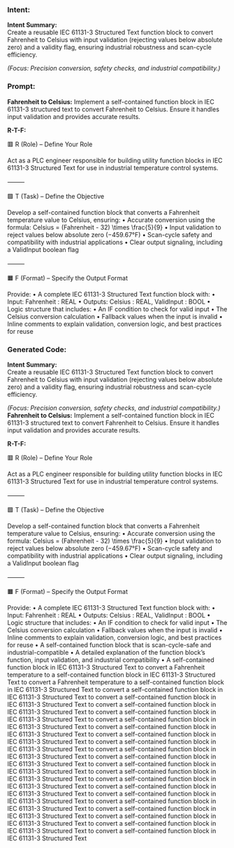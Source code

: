 ### Intent:
**Intent Summary:**  
Create a reusable IEC 61131-3 Structured Text function block to convert Fahrenheit to Celsius with input validation (rejecting values below absolute zero) and a validity flag, ensuring industrial robustness and scan-cycle efficiency.  

*(Focus: Precision conversion, safety checks, and industrial compatibility.)*

### Prompt:
**Fahrenheit to Celsius:**
Implement a self-contained function block in IEC 61131-3 structured text to convert Fahrenheit to Celsius. Ensure it handles input validation and provides accurate results.

**R-T-F:**

🟥 R (Role) – Define Your Role

Act as a PLC engineer responsible for building utility function blocks in IEC 61131-3 Structured Text for use in industrial temperature control systems.

⸻

🟩 T (Task) – Define the Objective

Develop a self-contained function block that converts a Fahrenheit temperature value to Celsius, ensuring:
	•	Accurate conversion using the formula:
Celsius = (Fahrenheit - 32) \times \frac{5}{9}
	•	Input validation to reject values below absolute zero (−459.67°F)
	•	Scan-cycle safety and compatibility with industrial applications
	•	Clear output signaling, including a ValidInput boolean flag

⸻

🟧 F (Format) – Specify the Output Format

Provide:
	•	A complete IEC 61131-3 Structured Text function block with:
	•	Input: Fahrenheit : REAL
	•	Outputs: Celsius : REAL, ValidInput : BOOL
	•	Logic structure that includes:
	•	An IF condition to check for valid input
	•	The Celsius conversion calculation
	•	Fallback values when the input is invalid
	•	Inline comments to explain validation, conversion logic, and best practices for reuse

### Generated Code:
**Intent Summary:**  
Create a reusable IEC 61131-3 Structured Text function block to convert Fahrenheit to Celsius with input validation (rejecting values below absolute zero) and a validity flag, ensuring industrial robustness and scan-cycle efficiency.  

*(Focus: Precision conversion, safety checks, and industrial compatibility.)*
**Fahrenheit to Celsius:**
Implement a self-contained function block in IEC 61131-3 structured text to convert Fahrenheit to Celsius. Ensure it handles input validation and provides accurate results.

**R-T-F:**

🟥 R (Role) – Define Your Role

Act as a PLC engineer responsible for building utility function blocks in IEC 61131-3 Structured Text for use in industrial temperature control systems.

⸻

🟩 T (Task) – Define the Objective

Develop a self-contained function block that converts a Fahrenheit temperature value to Celsius, ensuring:
	•	Accurate conversion using the formula:
Celsius = (Fahrenheit - 32) \times \frac{5}{9}
	•	Input validation to reject values below absolute zero (−459.67°F)
	•	Scan-cycle safety and compatibility with industrial applications
	•	Clear output signaling, including a ValidInput boolean flag

⸻

🟧 F (Format) – Specify the Output Format

Provide:
	•	A complete IEC 61131-3 Structured Text function block with:
	•	Input: Fahrenheit : REAL
	•	Outputs: Celsius : REAL, ValidInput : BOOL
	•	Logic structure that includes:
	•	An IF condition to check for valid input
	•	The Celsius conversion calculation
	•	Fallback values when the input is invalid
	•	Inline comments to explain validation, conversion logic, and best practices for reuse
	•	A self-contained function block that is scan-cycle-safe and industrial-compatible
	•	A detailed explanation of the function block’s function, input validation, and industrial compatibility
	•	A self-contained function block in IEC 61131-3 Structured Text to convert a Fahrenheit temperature to a self-contained function block in IEC 61131-3 Structured Text to convert a Fahrenheit temperature to a self-contained function block in IEC 61131-3 Structured Text to convert a self-contained function block in IEC 61131-3 Structured Text to convert a self-contained function block in IEC 61131-3 Structured Text to convert a self-contained function block in IEC 61131-3 Structured Text to convert a self-contained function block in IEC 61131-3 Structured Text to convert a self-contained function block in IEC 61131-3 Structured Text to convert a self-contained function block in IEC 61131-3 Structured Text to convert a self-contained function block in IEC 61131-3 Structured Text to convert a self-contained function block in IEC 61131-3 Structured Text to convert a self-contained function block in IEC 61131-3 Structured Text to convert a self-contained function block in IEC 61131-3 Structured Text to convert a self-contained function block in IEC 61131-3 Structured Text to convert a self-contained function block in IEC 61131-3 Structured Text to convert a self-contained function block in IEC 61131-3 Structured Text to convert a self-contained function block in IEC 61131-3 Structured Text to convert a self-contained function block in IEC 61131-3 Structured Text to convert a self-contained function block in IEC 61131-3 Structured Text to convert a self-contained function block in IEC 61131-3 Structured Text to convert a self-contained function block in IEC 61131-3 Structured Text to convert a self-contained function block in IEC 61131-3 Structured Text to convert a self-contained function block in IEC 61131-3 Structured Text
